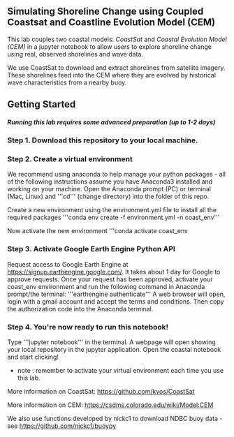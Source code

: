 ## Simulating Shoreline Change using Coupled Coastsat and Coastline Evolution Model (CEM)
This lab couples two coastal models: _CoastSat_ and _Coastal Evolution Model (CEM)_ in a jupyter notebook to allow users to explore shoreline change using real, observed shorelines and wave data. 

We use CoastSat to download and extract shorelines from satellite imagery.
These shorelines feed into the CEM where they are evolved by historical wave characteristics from a nearby buoy.

## Getting Started
##### Running this lab requires some advanced preparation (up to 1-2 days)
  ### Step 1. Download this repository to your local machine. 

  ### Step 2. Create a virtual environment
We recommend using anaconda to help manage your python packages - all of the following instructions assume you have Anaconda3 installed and working on your machine.
Open the Anaconda prompt (PC) or terminal (Mac, Linux) and '''cd''' (change directory) into the folder of this repo.

Create a new environment using the environment.yml file to install all the required packages
'''conda env create -f environment.yml -n coast_env'''

Now activate the new environment
'''conda activate coast_env

  ### Step 3. Activate Google Earth Engine Python API

Request access to Google Earth Engine at https://signup.earthengine.google.com/. It takes about 1 day for Google to approve requests.
Once your request has been approved, activate your coast_env environment and run the following command in Anaconda prompt/the terminal:
'''earthengine authenticate'''
A web browser will open, login with a gmail account and accept the terms and conditions. Then copy the authorization code into the Anaconda terminal.

  ### Step 4. You're now ready to run this notebook!

Type '''jupyter notebook''' in the terminal. A webpage will open showing your local repository in the jupyter application. Open the coastal notebook and start clicking!
* note : remember to activate your virtual environment each time you use this lab.


More information on CoastSat: https://github.com/kvos/CoastSat

More information on CEM: https://csdms.colorado.edu/wiki/Model:CEM

We also use functions developed by nickc1 to download NDBC buoy data - see https://github.com/nickc1/buoypy

